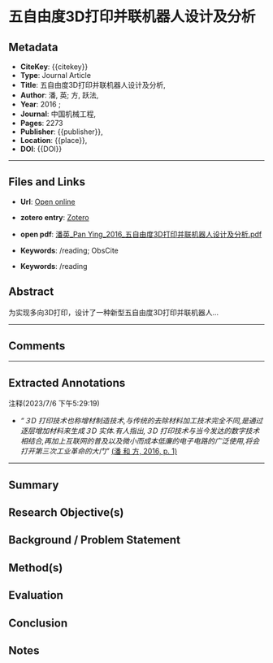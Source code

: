 # 五自由度3D打印并联机器人设计及分析

## Metadata
- **CiteKey**: {{citekey}}
 - **Type**: Journal Article
 - **Title**: 五自由度3D打印并联机器人设计及分析, 
 - **Author**: 潘, 英; 方, 跃法, 
 - **Year**: 2016 ;
- **Journal**: 中国机械工程, 
- **Pages**: 2273
- **Publisher**: {{publisher}},
- **Location**: {{place}},
- **DOI**: {{DOI}}
------


## Files and Links
- **Url**: [Open online](http://www.cmemo.org.cn/CN/)
- **zotero entry**: [Zotero](zotero://select/library/items/2I9HHZIW)
- **open pdf**: [潘英_Pan Ying_2016_五自由度3D打印并联机器人设计及分析.pdf](file:///E:%5CZotero%E6%95%B0%E6%8D%AE%E5%BA%93%5C%E4%B8%AD%E5%9B%BD%E6%9C%BA%E6%A2%B0%E5%B7%A5%E7%A8%8B2016%5C%E6%BD%98%E8%8B%B1_Pan%20Ying_2016_%E4%BA%94%E8%87%AA%E7%94%B1%E5%BA%A63D%E6%89%93%E5%8D%B0%E5%B9%B6%E8%81%94%E6%9C%BA%E5%99%A8%E4%BA%BA%E8%AE%BE%E8%AE%A1%E5%8F%8A%E5%88%86%E6%9E%90.pdf)

- **Keywords**: /reading; ObsCite

- **Keywords**: /reading

## Abstract
为实现多向3D打印，设计了一种新型五自由度3D打印并联机器人...

----

## Comments



----

## Extracted Annotations

注释(2023/7/6 下午5:29:19)

- *“３D 打印技术也称增材制造技术,与传统的去除材料加工技术完全不同,是通过逐层增加材料来生成３D 实体.有人指出,３D 打印技术与当今发达的数字技术相结合,再加上互联网的普及以及微小而成本低廉的电子电路的广泛使用,将会打开第三次工业革命的大门”* [(潘 和 方, 2016, p. 1)](zotero://open-pdf/library/items/4ELPVCPH?page=1&annotation=WLKWUJXC) 

****



## Summary

  
## Research Objective(s)


## Background / Problem Statement


## Method(s)


## Evaluation


## Conclusion


## Notes
